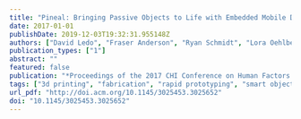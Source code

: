 ```yaml
---
title: "Pineal: Bringing Passive Objects to Life with Embedded Mobile Devices"
date: 2017-01-01
publishDate: 2019-12-03T19:32:31.955148Z
authors: ["David Ledo", "Fraser Anderson", "Ryan Schmidt", "Lora Oehlberg", "Saul Greenberg", "Tovi Grossman"]
publication_types: ["1"]
abstract: ""
featured: false
publication: "*Proceedings of the 2017 CHI Conference on Human Factors in Computing Systems*"
tags: ["3d printing", "fabrication", "rapid prototyping", "smart objects"]
url_pdf: "http://doi.acm.org/10.1145/3025453.3025652"
doi: "10.1145/3025453.3025652"
---
```



